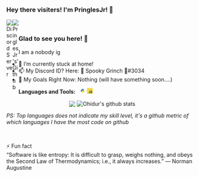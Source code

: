 ### Hey there visiters! I'm PringlesJr! 👋
<a href="https://discord.gg/dbcdAMq">
  <img align="left" alt="Discord Server" width="16px" src="https://cdn.jsdelivr.net/npm/simple-icons@v3/icons/discord.svg" />
</a>
 <a href="https://github.com/FakePringlesJr">
  <img align="left" alt="PringlesJr's'Github" width="16px" src="https://cdn.jsdelivr.net/npm/simple-icons@v3/icons/github.svg" />
</a>

<br />

### Glad to see you here! 🤩 &nbsp;

I am a nobody ig
- 🌱 I’m currently stuck at home!
- 📫 My Discord ID? Here: 🎃 Spooky Grinch 🎃#3034
- 🥅 My Goals Right Now: Nothing (will have something soon....)

**Languages and Tools:** &nbsp;
<code><img height="15" src="https://raw.githubusercontent.com/github/explore/80688e429a7d4ef2fca1e82350fe8e3517d3494d/topics/python/python.png"></code>
 <code><img height="15" src="https://raw.githubusercontent.com/github/explore/80688e429a7d4ef2fca1e82350fe8e3517d3494d/topics/javascript/javascript.png"></code>
 

<p align="center">
  <img align="center" src="https://github-readme-stats.vercel.app/api/top-langs/?username=FakePringlesJr&theme=radical&hide_langs_below=1&layout=compact" />
  <img align="center" src="https://github-readme-stats.vercel.app/api?username=FakePringlesJr&show_icons=true&theme=radical&line_height=21" alt="Ohidur's github stats"/>
</p>

*PS: Top languages does not indicate my skill level, it's a github metric of which languages I have the most code on github*

<br />

⚡ Fun fact <br>
“Software is like entropy: It is difficult to grasp, weighs nothing, and obeys the Second Law of Thermodynamics; i.e., it always increases.”
— Norman Augustine
